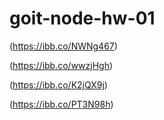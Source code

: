 # goit-node-hw-01

<!-- command "list" -->

(https://ibb.co/NWNg467)

<!-- command "get" -->

(https://ibb.co/wwzjHgh)

<!-- command "add" -->

(https://ibb.co/K2jQX9j)

<!-- command "remove" -->

(https://ibb.co/PT3N98h)
